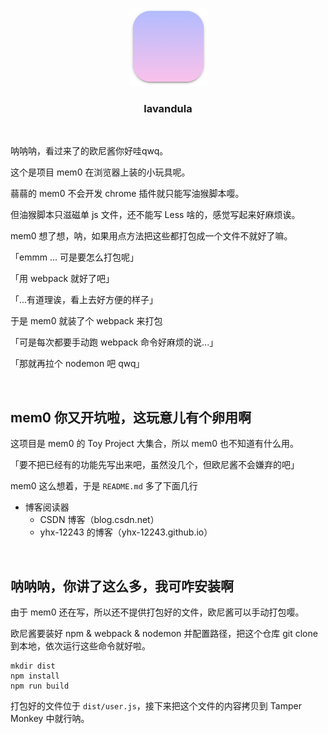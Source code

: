 <br><br>

<p align="center"><img src="./icon/icon.png" width="125px"></p>
<h3 align="center">lavandula</h3>

<br>

呐呐呐，看过来了的欧尼酱你好哇qwq。

这个是项目 mem0 在浏览器上装的小玩具呢。

蒻蒻的 mem0 不会开发 chrome 插件就只能写油猴脚本嘤。

但油猴脚本只滋磁单 js 文件，还不能写 Less 啥的，感觉写起来好麻烦诶。

mem0 想了想，呐，如果用点方法把这些都打包成一个文件不就好了嘛。

「emmm ... 可是要怎么打包呢」

「用 webpack 就好了吧」

「...有道理诶，看上去好方便的样子」

于是 mem0 就装了个 webpack 来打包

「可是每次都要手动跑 webpack 命令好麻烦的说...」

「那就再拉个 nodemon 吧 qwq」

<br>

## mem0 你又开坑啦，这玩意儿有个卵用啊

这项目是 mem0 的 Toy Project 大集合，所以 mem0 也不知道有什么用。

「要不把已经有的功能先写出来吧，虽然没几个，但欧尼酱不会嫌弃的吧」

mem0 这么想着，于是 `README.md` 多了下面几行

- 博客阅读器
  - CSDN 博客（blog.csdn.net）
  - yhx-12243 的博客（yhx-12243.github.io）
  
<br>

## 呐呐呐，你讲了这么多，我可咋安装啊

由于 mem0 还在写，所以还不提供打包好的文件，欧尼酱可以手动打包嘤。

欧尼酱要装好 npm & webpack & nodemon 并配置路径，把这个仓库 git clone 到本地，依次运行这些命令就好啦。

```shell
mkdir dist
npm install
npm run build
```

打包好的文件位于 `dist/user.js`，接下来把这个文件的内容拷贝到 Tamper Monkey 中就行呐。